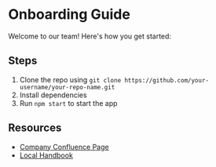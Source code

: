 # Onboarding Guide

Welcome to our team! Here's how you get started:

## Steps
1. Clone the repo using `git clone https://github.com/your-username/your-repo-name.git`
2. Install dependencies
3. Run `npm start` to start the app

## Resources
- [Company Confluence Page](https://confluence.example.com/onboarding)
- [Local Handbook](./local-files/onboarding.md)

